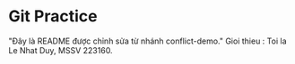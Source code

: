 # Git Practice
"Đây là README được chỉnh sửa từ nhánh 
conflict-demo." 
Gioi thieu : Toi la Le Nhat Duy, MSSV 223160.
